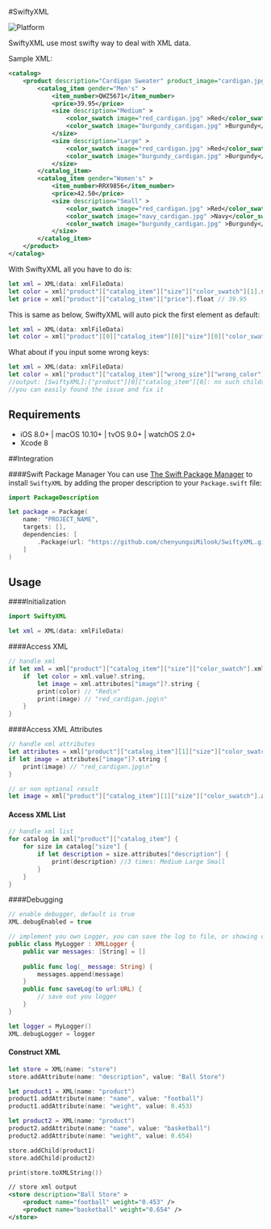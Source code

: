 #SwiftyXML

 ![Platform](https://img.shields.io/badge/platforms-iOS%208.0+%20%7C%20macOS%2010.10+%20%7C%20tvOS%209.0+%20%7C%20watchOS%202.0+-333333.svg)

SwiftyXML use most swifty way to deal with XML data.

Sample XML: 

```xml
<catalog>
	<product description="Cardigan Sweater" product_image="cardigan.jpg" >
		<catalog_item gender="Men's" >
			<item_number>QWZ5671</item_number>
			<price>39.95</price>
			<size description="Medium" >
				<color_swatch image="red_cardigan.jpg" >Red</color_swatch>
				<color_swatch image="burgundy_cardigan.jpg" >Burgundy</color_swatch>
			</size>
			<size description="Large" >
				<color_swatch image="red_cardigan.jpg" >Red</color_swatch>
				<color_swatch image="burgundy_cardigan.jpg" >Burgundy</color_swatch>
			</size>
		</catalog_item>
		<catalog_item gender="Women's" >
			<item_number>RRX9856</item_number>
			<price>42.50</price>
			<size description="Small" >
				<color_swatch image="red_cardigan.jpg" >Red</color_swatch>
				<color_swatch image="navy_cardigan.jpg" >Navy</color_swatch>
				<color_swatch image="burgundy_cardigan.jpg" >Burgundy</color_swatch>
			</size>
		</catalog_item>
	</product>
</catalog>
```

With SwiftyXML all you have to do is:

```swift
let xml = XML(data: xmlFileData)
let color = xml["product"]["catalog_item"]["size"]["color_swatch"][1].string //return "Burgundy"
let price = xml["product"]["catalog_item"]["price"].float // 39.95
```

This is same as below, SwiftyXML will auto pick the first element as default: 

```swift
let xml = XML(data: xmlFileData)
let color = xml["product"][0]["catalog_item"][0]["size"][0]["color_swatch"][1].string //return "Burgundy"
```

What about if you input some wrong keys:

```swift
let xml = XML(data: xmlFileData)
let color = xml["product"]["catalog_item"]["wrong_size"]["wrong_color"][1].string //return ""
//output: [SwiftyXML]:["product"][0]["catalog_item"][0]: no such children named: "wrong_size"
//you can easily found the issue and fix it
```

## Requirements

- iOS 8.0+ | macOS 10.10+ | tvOS 9.0+ | watchOS 2.0+
- Xcode 8

##Integration

####Swift Package Manager
You can use [The Swift Package Manager](https://swift.org/package-manager) to install `SwiftyXML` by adding the proper description to your `Package.swift` file:
```swift
import PackageDescription

let package = Package(
    name: "PROJECT_NAME",
    targets: [],
    dependencies: [
        .Package(url: "https://github.com/chenyunguiMilook/SwiftyXML.git", majorVersion: 1)
    ]
)
```

## Usage

####Initialization
```swift
import SwiftyXML
```
```swift
let xml = XML(data: xmlFileData)
```
####Access XML
```swift
// handle xml
if let xml = xml["product"]["catalog_item"]["size"]["color_swatch"].xml {
    if  let color = xml.value?.string,
        let image = xml.attributes["image"]?.string {
        print(color) // "Red\n"
        print(image) // "red_cardigan.jpg\n"
    }
}
```

####Access XML Attributes
```swift
// handle xml attributes
let attributes = xml["product"]["catalog_item"][1]["size"]["color_swatch"].attributes
if let image = attributes["image"]?.string {
    print(image) // "red_cardigan.jpg\n"
}

// or non optional result
let image = xml["product"]["catalog_item"][1]["size"]["color_swatch"].attribute(of: "image")
```
#### Access XML List

```swift
// handle xml list
for catalog in xml["product"]["catalog_item"] {
    for size in catalog["size"] {
        if let description = size.attributes["description"] {
            print(description) //3 times: Medium Large Small
        }
    }
}
```
####Debugging
```swift
// enable debugger, default is true
XML.debugEnabled = true

// implement you own Logger, you can save the log to file, or showing on debug pannel
public class MyLogger : XMLLogger {
    public var messages: [String] = []
    
    public func log(_ message: String) {
        messages.append(message)
    }
    public func saveLog(to url:URL) {
        // save out you logger
    }
}

let logger = MyLogger()
XML.debugLogger = logger
```

#### Construct XML

```swift
let store = XML(name: "store")
store.addAttribute(name: "description", value: "Ball Store")

let product1 = XML(name: "product")
product1.addAttribute(name: "name", value: "football")
product1.addAttribute(name: "weight", value: 0.453)

let product2 = XML(name: "product")
product2.addAttribute(name: "name", value: "basketball")
product2.addAttribute(name: "weight", value: 0.654)

store.addChild(product1)
store.addChild(product2)

print(store.toXMLString())
```

```xml
// store xml output
<store description="Ball Store" >
	<product name="football" weight="0.453" />
	<product name="basketball" weight="0.654" />
</store>
```
